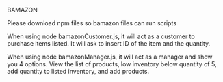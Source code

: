 BAMAZON

Please download npm files so bamazon files can run scripts

When using node bamazonCustomer.js, it will act as a customer to purchase items listed. It will ask to insert ID of the item and the quantity.

When using node bamazonManager.js, it will act as a manager and show you 4 options. View the list of products, low inventory below quantity of 5, add quantity to listed inventory, and add products.

